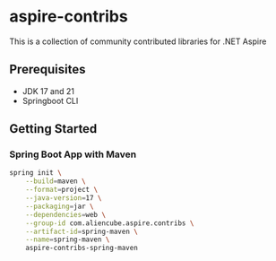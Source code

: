 # aspire-contribs
This is a collection of community contributed libraries for .NET Aspire

## Prerequisites

- JDK 17 and 21
- Springboot CLI

## Getting Started

### Spring Boot App with Maven

```bash
spring init \
    --build=maven \
    --format=project \
    --java-version=17 \
    --packaging=jar \
    --dependencies=web \
    --group-id com.aliencube.aspire.contribs \
    --artifact-id=spring-maven \
    --name=spring-maven \
    aspire-contribs-spring-maven
```